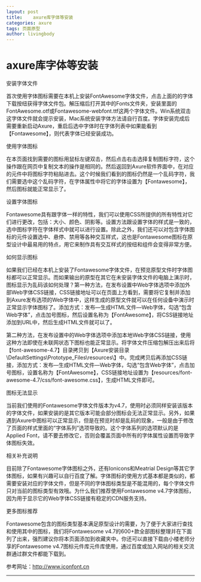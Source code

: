 ```yaml
---
layout: post
title:    axure库字体等安装 
categories: axure
tags: 页面原型
author: livingbody
---
```








# axure库字体等安装

安装字体文件

首次使用字体图标需要在本机上安装FontAwesome字体文件，点击上面的的字体下载按纽获得字体文件包。解压缩后打开其中的Fonts文件夹，安装里面的FontAwesome.otf或Fontawesome-webfont.ttf这两个字体文件。Win系统双击这字体文件就会提示安装，Mac系统安装字体方法请自行百度。字体安装完成后需要重新启动Axure，重启后选中字体时在字体列表中如果能看到【Fontawesome】，则代表字体已经安装成功。



使用字体图标

在本页面找到需要的图标用鼠标左键双击，然后点击右击选择复制图标字符，这个操作跟在网页中复制文本的操作是相同的。然后返回到Axure软件界面中，在对应的元件中将图标字符粘贴进去。这个时候我们看到的图标仍然是一个乱码字符，我们需要选中这个乱码字符，在字体属性中将它的字体设置为【Fontawesome】，然后图标就能正常显示了。



设置字体图标

Fontawesome具有跟字体一样的特性，我们可以使用CSS所提供的所有特性对它们进行更改，包括：大小、颜色、阴影等。设置方法跟设置字体的样式是一致的，选中图标字符在字体样式中就可以进行设置。除此之外，我们还可以对包含字体图标的元件设置选中、悬停、禁用等各种交互样式，这也是Fontawesome图标在原型设计中最易用的特点，用它来制作具有交互样式的按纽和组件会变得非常方便。



如何显示图标

如果我们已经在本机上安装了Fontawesome字体文件，在预览原型文件时字体图标都可以正常显示。而如果输出的原型在其它在未安装字体文件的电脑上演示时，图标显示为乱码该如何处理？第一种方法，在发布设置中Web字体选项中添加外部Web字体CSS链接，CSS链接地址可以在页面上方看到，需要将它复制并添加到Axure发布选项的Web字体中，这样生成的原型文件就可以在任何设备中演示时正常显示字体图标了。添加方式：发布—生成HTML文件—Web字体，勾选“包含Web字体”，点击加号图标，然后设置名称为【FontAwesome】，将CSS链接地址添加到URL中，然后生成HTML文件就可以了。



第二种方法，在发布设置中的Web字体选项中添加本地Web字体CSS链接，使用这种方法即使在未联网状态下图标也能正常显示。将字体文件压缩包解压出来后将【font-awesome-4.7】目录拷贝到【Axure安装目录\DefaultSettings\Prototype_Files\resources\】中。完成拷贝后再添加CSS链接，添加方式：发布—生成HTML文件—Web字体，勾选“包含Web字体”，点击加号图标，设置名称为【FontAwesome】，CSS链接地址设置为【resources/font-awesome-4.7/css/font-awesome.css】，生成HTML文件即可。



图标无法显示

当前我们使用的Fontawesome字体文件版本为v4.7，使用时必须同样安装该版本的字体文件，如果安装的是其它版本可能会部分图标会无法正常显示。另外，如果遇到Axure中图标可以正常显示，但是在预览时却是乱码的现象，一般是由于修改了页面的样式里面的“字体系列”选项导致的。这个字体系列的选项默认的是Applied Font，请不要去修改它，否则会覆盖页面中所有的字体属性设置而导致字体图标失效。



相关补充说明

目前除了Fontawesome字体图标之外，还有Ionicons和Meatrial Design等其它字体图标，如果有兴趣可以自行百度了解。字体图标的使用方式基本都是类似的，都需要安装对应的字体文件，但是不同的字体图标类型是不能混用的，每个字体文件只对当前的图标类型有效哦。为什么我们推荐使用Fontawesome v4.7字体图标，因为用于显示它的Web字体CSS链接有稳定的CDN服务支持。



更多图标推荐

Fontawesome包含的图标类型基本满足原型设计的需要，为了便于大家进行查找和使用其中的图标，我们将Fontawesome v4.7的600+款全部图标整理并在下面列了出来，强烈建议你将本页面添加到收藏夹中。你还可以直接下载由小楼老师分享的Fontawesome v4.7图标元件库元件库使用，通过百度或加入网站的相关交流群通过群文件都能下载到。

参考网址：http://www.iconfont.cn

---------------------
